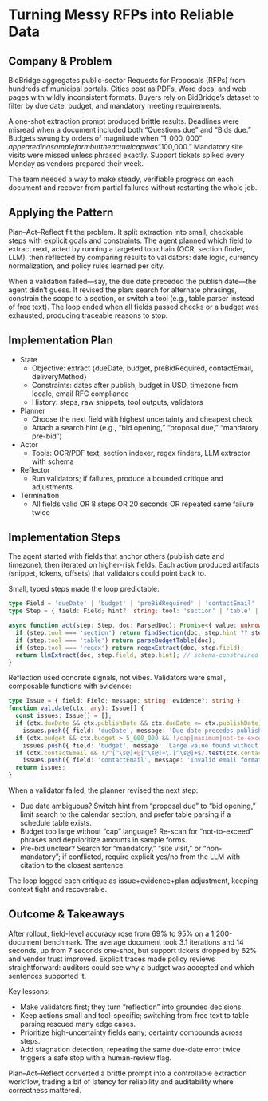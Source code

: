 # Turning Messy RFPs into Reliable Data

## Company & Problem
BidBridge aggregates public-sector Requests for Proposals (RFPs) from hundreds of municipal portals. Cities post as PDFs, Word docs, and web pages with wildly inconsistent formats. Buyers rely on BidBridge’s dataset to filter by due date, budget, and mandatory meeting requirements.

A one-shot extraction prompt produced brittle results. Deadlines were misread when a document included both “Questions due” and “Bids due.” Budgets swung by orders of magnitude when “$1,000,000” appeared in a sample form but the actual cap was “$100,000.” Mandatory site visits were missed unless phrased exactly. Support tickets spiked every Monday as vendors prepared their week.

The team needed a way to make steady, verifiable progress on each document and recover from partial failures without restarting the whole job.

## Applying the Pattern
Plan–Act–Reflect fit the problem. It split extraction into small, checkable steps with explicit goals and constraints. The agent planned which field to extract next, acted by running a targeted toolchain (OCR, section finder, LLM), then reflected by comparing results to validators: date logic, currency normalization, and policy rules learned per city.

When a validation failed—say, the due date preceded the publish date—the agent didn’t guess. It revised the plan: search for alternate phrasings, constrain the scope to a section, or switch a tool (e.g., table parser instead of free text). The loop ended when all fields passed checks or a budget was exhausted, producing traceable reasons to stop.

## Implementation Plan
- State
  - Objective: extract {dueDate, budget, preBidRequired, contactEmail, deliveryMethod}
  - Constraints: dates after publish, budget in USD, timezone from locale, email RFC compliance
  - History: steps, raw snippets, tool outputs, validators
- Planner
  - Choose the next field with highest uncertainty and cheapest check
  - Attach a search hint (e.g., “bid opening,” “proposal due,” “mandatory pre-bid”)
- Actor
  - Tools: OCR/PDF text, section indexer, regex finders, LLM extractor with schema
- Reflector
  - Run validators; if failures, produce a bounded critique and adjustments
- Termination
  - All fields valid OR 8 steps OR 20 seconds OR repeated same failure twice

## Implementation Steps
The agent started with fields that anchor others (publish date and timezone), then iterated on higher-risk fields. Each action produced artifacts (snippet, tokens, offsets) that validators could point back to.

Small, typed steps made the loop predictable:

```ts
type Field = 'dueDate' | 'budget' | 'preBidRequired' | 'contactEmail' | 'deliveryMethod';
type Step = { field: Field; hint?: string; tool: 'section' | 'table' | 'regex' | 'llm' };

async function act(step: Step, doc: ParsedDoc): Promise<{ value: unknown; evidence: string }> {
  if (step.tool === 'section') return findSection(doc, step.hint ?? step.field);
  if (step.tool === 'table') return parseBudgetTable(doc);
  if (step.tool === 'regex') return regexExtract(doc, step.field);
  return llmExtract(doc, step.field, step.hint); // schema-constrained
}
```

Reflection used concrete signals, not vibes. Validators were small, composable functions with evidence:

```ts
type Issue = { field: Field; message: string; evidence?: string };
function validate(ctx: any): Issue[] {
  const issues: Issue[] = [];
  if (ctx.dueDate && ctx.publishDate && ctx.dueDate <= ctx.publishDate)
    issues.push({ field: 'dueDate', message: 'Due date precedes publish date', evidence: ctx.dueDateText });
  if (ctx.budget && ctx.budget > 5_000_000 && !/cap|maximum|not-to-exceed/i.test(ctx.budgetText))
    issues.push({ field: 'budget', message: 'Large value found without cap language', evidence: ctx.budgetText });
  if (ctx.contactEmail && !/^[^\s@]+@[^\s@]+\.[^\s@]+$/.test(ctx.contactEmail))
    issues.push({ field: 'contactEmail', message: 'Invalid email format', evidence: ctx.contactEmailText });
  return issues;
}
```

When a validator failed, the planner revised the next step:
- Due date ambiguous? Switch hint from “proposal due” to “bid opening,” limit search to the calendar section, and prefer table parsing if a schedule table exists.
- Budget too large without “cap” language? Re-scan for “not-to-exceed” phrases and deprioritize amounts in sample forms.
- Pre-bid unclear? Search for “mandatory,” “site visit,” or “non-mandatory”; if conflicted, require explicit yes/no from the LLM with citation to the closest sentence.

The loop logged each critique as issue+evidence+plan adjustment, keeping context tight and recoverable.

## Outcome & Takeaways
After rollout, field-level accuracy rose from 69% to 95% on a 1,200-document benchmark. The average document took 3.1 iterations and 14 seconds, up from 7 seconds one-shot, but support tickets dropped by 62% and vendor trust improved. Explicit traces made policy reviews straightforward: auditors could see why a budget was accepted and which sentences supported it.

Key lessons:
- Make validators first; they turn “reflection” into grounded decisions.
- Keep actions small and tool-specific; switching from free text to table parsing rescued many edge cases.
- Prioritize high-uncertainty fields early; certainty compounds across steps.
- Add stagnation detection; repeating the same due-date error twice triggers a safe stop with a human-review flag.

Plan–Act–Reflect converted a brittle prompt into a controllable extraction workflow, trading a bit of latency for reliability and auditability where correctness mattered.